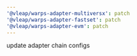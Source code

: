 ```yaml
---
'@vleap/warps-adapter-multiversx': patch
'@vleap/warps-adapter-fastset': patch
'@vleap/warps-adapter-evm': patch
---
```


update adapter chain configs
